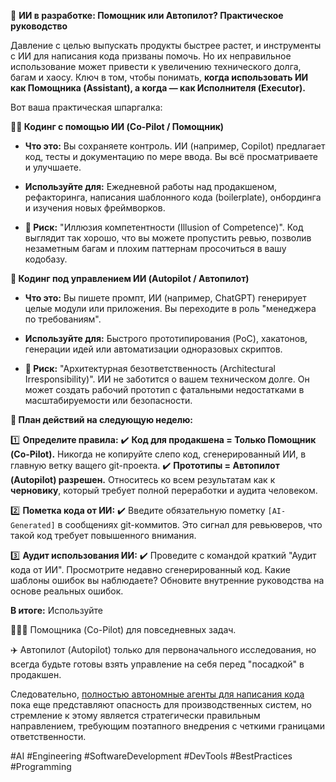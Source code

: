 🚀 **ИИ в разработке: Помощник или Автопилот? Практическое руководство**

Давление с целью выпускать продукты быстрее растет, и инструменты с ИИ для написания кода призваны помочь. Но их неправильное использование может привести к увеличению технического долга, багам и хаосу. Ключ в том, чтобы понимать, **когда использовать ИИ как Помощника (Assistant), а когда — как Исполнителя (Executor).**

Вот ваша практическая шпаргалка:

**🧑‍💻 Кодинг с помощью ИИ (Co-Pilot / Помощник)**

- **Что это:** Вы сохраняете контроль. ИИ (например, Copilot) предлагает код, тесты и документацию по мере ввода. Вы всё просматриваете и улучшаете.

- **Используйте для:** Ежедневной работы над продакшеном, рефакторинга, написания шаблонного кода (boilerplate), онбординга и изучения новых фреймворков.

- **🚨 Риск:** "Иллюзия компетентности (Illusion of Competence)". Код выглядит так хорошо, что вы можете пропустить ревью, позволив незаметным багам и плохим паттернам просочиться в вашу кодобазу.

**🤖 Кодинг под управлением ИИ (Autopilot / Автопилот)**

- **Что это:** Вы пишете промпт, ИИ (например, ChatGPT) генерирует целые модули или приложения. Вы переходите в роль "менеджера по требованиям".

- **Используйте для:** Быстрого прототипирования (PoC), хакатонов, генерации идей или автоматизации одноразовых скриптов.

- **🚨 Риск:** "Архитектурная безответственность (Architectural Irresponsibility)". ИИ не заботится о вашем техническом долге. Он может создать рабочий прототип с фатальными недостатками в масштабируемости или безопасности.

**🎯 План действий на следующую неделю:**

1️⃣  **Определите правила:**
✔️ **Код для продакшена = Только Помощник (Co-Pilot).** Никогда не копируйте слепо код, сгенерированный ИИ, в главную ветку ващего git-проекта.
✔️ **Прототипы = Автопилот (Autopilot) разрешен.** Относитесь ко всем результатам как к **черновику**, который требует полной переработки и аудита человеком.

2️⃣  **Пометка кода от ИИ:**
✔️ Введите обязательную пометку `[AI-Generated]` в сообщениях git-коммитов. Это сигнал для ревьюверов, что такой код требует повышенного внимания.

3️⃣  **Аудит использования ИИ:**
✔️ Проведите с командой краткий "Аудит кода от ИИ". Просмотрите недавно сгенерированный код. Какие шаблоны ошибок вы наблюдаете? Обновите внутренние руководства на основе реальных ошибок.

**В итоге:** Используйте

👨🏻‍✈️  Помощника (Co-Pilot) для повседневных задач. 

✈️ Автопилот (Autopilot) только для первоначального исследования, но всегда будьте готовы взять управление на себя перед "посадкой" в продакшен.

Следовательно, [полностью автономные агенты для написания кода](https://t.me/ai_learning_vr/230) пока еще представляют опасность для производственных систем, но стремление к этому является стратегически правильным направлением, требующим поэтапного внедрения с четкими границами ответственности.

#AI #Engineering #SoftwareDevelopment #DevTools #BestPractices #Programming
